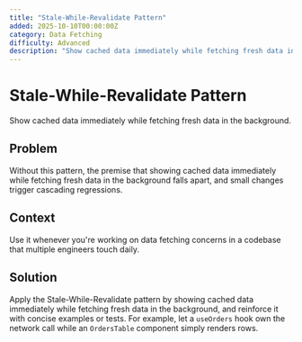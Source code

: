 ```yaml
---
title: "Stale-While-Revalidate Pattern"
added: 2025-10-10T00:00:00Z
category: Data Fetching
difficulty: Advanced
description: "Show cached data immediately while fetching fresh data in the background."
---
```

# Stale-While-Revalidate Pattern

Show cached data immediately while fetching fresh data in the background.

## Problem

Without this pattern, the premise that showing cached data immediately while fetching fresh data in the background falls apart, and small changes trigger cascading regressions.

## Context

Use it whenever you're working on data fetching concerns in a codebase that multiple engineers touch daily.

## Solution

Apply the Stale-While-Revalidate pattern by showing cached data immediately while fetching fresh data in the background, and reinforce it with concise examples or tests. For example, let a `useOrders` hook own the network call while an `OrdersTable` component simply renders rows.
